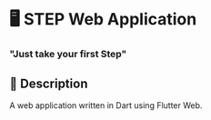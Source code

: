 # 🖥️ STEP Web Application

### "Just take your first Step"

## 📝 Description

A web application written in Dart using Flutter Web.
